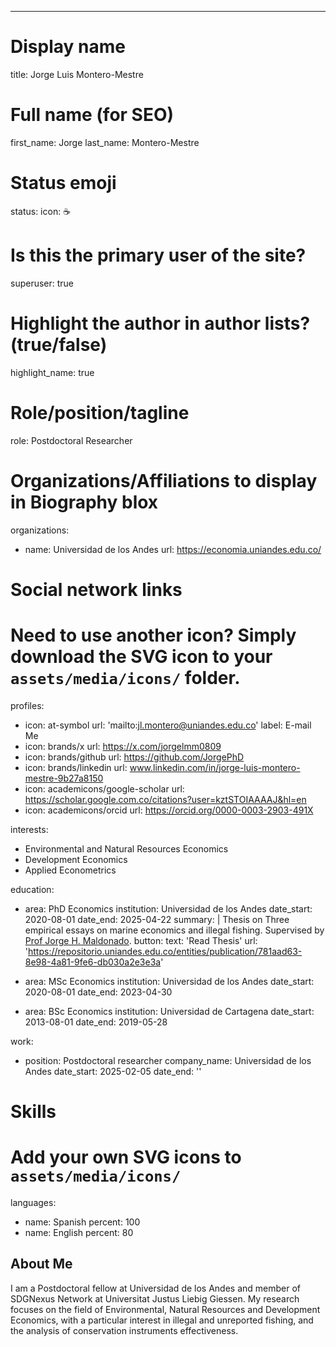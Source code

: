 ---
# Display name
title: Jorge Luis Montero-Mestre

# Full name (for SEO)
first_name: Jorge
last_name: Montero-Mestre

# Status emoji
status:
  icon: ☕

# Is this the primary user of the site?
superuser: true

# Highlight the author in author lists? (true/false)
highlight_name: true

# Role/position/tagline
role: Postdoctoral Researcher

# Organizations/Affiliations to display in Biography blox
organizations:
  - name: Universidad de los Andes
    url: https://economia.uniandes.edu.co/

# Social network links
# Need to use another icon? Simply download the SVG icon to your `assets/media/icons/` folder.
profiles:
  - icon: at-symbol
    url: 'mailto:jl.montero@uniandes.edu.co'
    label: E-mail Me
  - icon: brands/x
    url: https://x.com/jorgelmm0809
  - icon: brands/github
    url: https://github.com/JorgePhD
  - icon: brands/linkedin
    url: www.linkedin.com/in/jorge-luis-montero-mestre-9b27a8150
  - icon: academicons/google-scholar
    url: https://scholar.google.com.co/citations?user=kztSTOIAAAAJ&hl=en
  - icon: academicons/orcid
    url: https://orcid.org/0000-0003-2903-491X

interests:
  - Environmental and Natural Resources Economics
  - Development Economics
  - Applied Econometrics

education:
  - area: PhD Economics
    institution: Universidad de los Andes
    date_start: 2020-08-01
    date_end: 2025-04-22
    summary: |
      Thesis on Three empirical essays on marine economics and illegal fishing. Supervised by [Prof Jorge H. Maldonado](https://economia.uniandes.edu.co/profesores/jorge-higinio-maldonado).
    button:
      text: 'Read Thesis'
      url: 'https://repositorio.uniandes.edu.co/entities/publication/781aad63-8e98-4a81-9fe6-db030a2e3e3a'
  - area: MSc Economics
    institution: Universidad de los Andes
    date_start: 2020-08-01
    date_end: 2023-04-30
    
  - area: BSc Economics
    institution: Universidad de Cartagena
    date_start: 2013-08-01
    date_end: 2019-05-28
    
work:
  - position: Postdoctoral researcher
    company_name: Universidad de los Andes
    date_start: 2025-02-05
    date_end: ''

# Skills
# Add your own SVG icons to `assets/media/icons/`
      
languages:
  - name: Spanish
    percent: 100
  - name: English
    percent: 80

## About Me

I am a Postdoctoral fellow at Universidad de los Andes and member of SDGNexus Network at Universitat Justus Liebig Giessen. My research focuses on the field of Environmental, Natural Resources and Development Economics, with a particular interest in illegal and unreported fishing, and the analysis of conservation instruments effectiveness.
